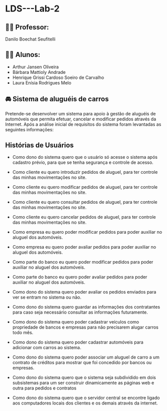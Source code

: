 # LDS---Lab-2

## 👨‍🏫 Professor:
Danilo Boechat Seufitelli

## 👨‍💻 Alunos:
* Arthur Jansen Oliveira  
* Bárbara Mattioly Andrade  
* Henrique Grissi Cardoso Soeiro de Carvalho
* Laura Enísia Rodrigues Melo

## 🚘 Sistema de aluguéis de carros
Pretende-se desenvolver um sistema para apoio à gestão de aluguéis de automóveis que permita efetuar, cancelar e modificar pedidos através da Internet. Após a análise inicial de requisitos do sistema foram levantadas as seguintes informações:

## Histórias de Usuários 
* Como dono do sistema quero que o usuário só acesse o sistema após cadastro prévio, para que se tenha segurança e controle de acesso.

* Como cliente eu quero introduzir pedidos de aluguel, para ter controle das minhas movimentações no site.

* Como cliente eu quero modificar pedidos de aluguel, para ter controle das minhas movimentações no site.

* Como cliente eu quero consultar pedidos de aluguel, para ter controle das minhas movimentações no site.

* Como cliente eu quero cancelar pedidos de aluguel, para ter controle das minhas movimentações no site.

* Como empresa eu quero poder modificar pedidos para poder auxiliar no aluguel dos automóveis.

* Como empresa eu quero poder avaliar pedidos para poder auxiliar no aluguel dos automóveis.

* Como parte do banco eu quero poder modificar pedidos para poder auxiliar no aluguel dos automóveis.

* Como parte do banco eu quero poder avaliar pedidos para poder auxiliar no aluguel dos automóveis.

* Como dono do sistema quero poder avaliar os pedidos enviados para ver se entram no sistema ou não.

* Como dono do sistema quero guardar as informações dos contratantes para caso seja necessário consultar as informações futuramente.

* Como dono do sistema quero poder cadastrar veículos como propriedade de bancos e empresas para não precisarem alugar carros todo mês.

* Como dono do sistema quero poder cadastrar automóveis para adicionar com carros ao sistema.

* Como dono do sistema quero poder associar um aluguel de carro a um contrato de créditos para mostrar que foi concedido por bancos ou empresas.

* Como dono do sistema quero que o sistema seja subdividido em dois subsistemas para um ser construir dinamicamente as páginas web e outra para pedidos e contratos

* Como dono do sistema quero que o servidor central se encontre ligado aos computadores locais  dos clientes e os demais através da internet.
